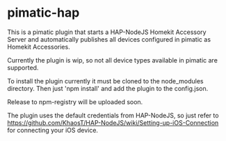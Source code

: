 pimatic-hap
=======================

This is a pimatic plugin that starts a HAP-NodeJS Homekit Accessory Server and automatically
publishes all devices configured in pimatic as Homekit Accessories.

Currently the plugin is wip, so not all device types available in pimatic are supported. 

To install the plugin currently it must be cloned to the node_modules directory. Then just 'npm install' and add the plugin to the config.json.

Release to npm-registry will be uploaded soon.

The plugin uses the default credentials from HAP-NodeJS, so just refer to https://github.com/KhaosT/HAP-NodeJS/wiki/Setting-up-iOS-Connection for connecting your iOS device. 
